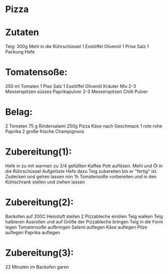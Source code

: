 # Pizza

# Zutaten
Teig:
300g Mehl in die Rührschüssel
1 Esslöffel Olivenöl
1 Prise Salz
1 Packung Hefe 

# Tomatensoße:
250 ml Tomaten
1 Pise Salz
1 Esslöffel Olivenöl
Kräuter Mix
2-3 Messerspitzen süsses Paprikapulver
2-3 Messerspitzen Chilli Pulver

# Belag:
2 Tomaten 
75 g Rindersalami
250g Pizza Käse nach Geschmack
1 rote rohe Paprika
2 große frische Champignons

# Zubereitung(1):
Hefe in zu mit warmen zu 3/4 gefüllten Kaffee Pott auflösen.
Mehl und Öl in die Rührschüssel
Aufgelöste Hefe dazu
Teig zubereiten bis er "fertig" ist.
Zudecken und gehen lassen min 1h
Tomatensoße vorbereiten und in den Kühlschrank stellen und ziehen lassen 

# Zubereitung(2):
Backofen auf 200C Heissluft stellen
2 Pizzableche einölen
Teig walken
Teig halbieren 
Ausrollen und auf Größe der Pizzableche bringen
Teig in die Form legen
Tomatensoße aufbringen
Salami auflegen
Käse auflegen
Pilze auflegen
Paprika auflegen

# Zubereitung(3):
22 Minuten im Backofen garen
